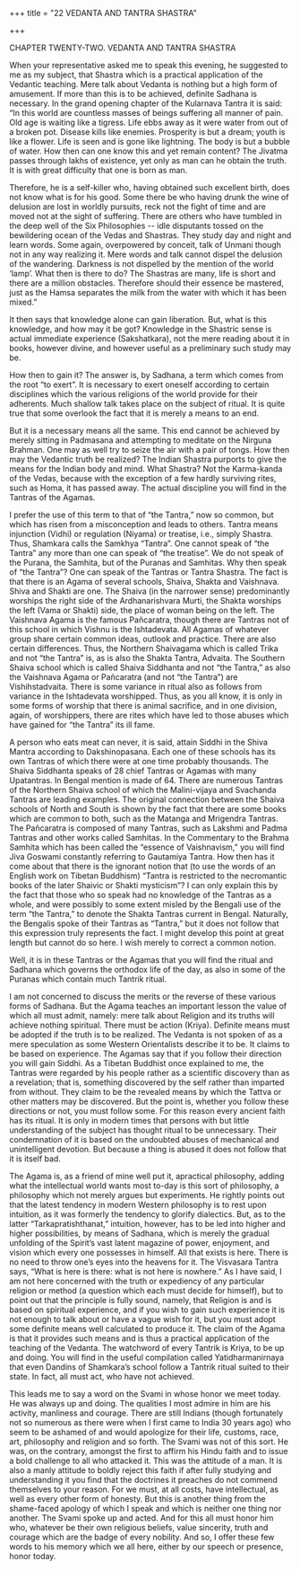+++
title = "22 VEDANTA AND TANTRA SHASTRA"

+++


CHAPTER TWENTY-TWO. VEDANTA AND TANTRA SHASTRA

When your representative asked me to speak this evening, he suggested to me as my subject, that Shastra which is a practical application of the Vedantic teaching. Mere talk about Vedanta is nothing but a high form of amusement. If more than this is to be achieved, definite Sadhana is necessary. In the grand opening chapter of the Kularnava Tantra it is said: “In this world are countless masses of beings suffering all manner of pain. Old age is waiting like a tigress. Life ebbs away as it were water from out of a broken pot. Disease kills like enemies. Prosperity is but a dream; youth is like a flower. Life is seen and is gone like lightning. The body is but a bubble of water. How then can one know this and yet remain content? The Jivatma passes through lakhs of existence, yet only as man can he obtain the truth. It is with great difficulty that one is born as man.

Therefore, he is a self-killer who, having obtained such excellent birth, does not know what is for his good. Some there be who having drunk the wine of delusion are lost in worldly pursuits, reck not the fight of time and are moved not at the sight of suffering. There are others who have tumbled in the deep well of the Six Philosophies -- idle disputants tossed on the bewildering ocean of the Vedas and Shastras. They study day and night and learn words. Some again, overpowered by conceit, talk of Unmani though not in any way realizing it. Mere words and talk cannot dispel the delusion of the wandering. Darkness is not dispelled by the mention of the world ‘lamp’. What then is there to do? The Shastras are many, life is short and there are a million obstacles. Therefore should their essence be mastered, just as the Hamsa separates the milk from the water with which it has been mixed.”

It then says that knowledge alone can gain liberation. But, what is this knowledge, and how may it be got? Knowledge in the Shastric sense is actual immediate experience \(Sakshatkara\), not the mere reading about it in books, however divine, and however useful as a preliminary such study may be.

How then to gain it? The answer is, by Sadhana, a term which comes from the root “to exert”. It is necessary to exert oneself according to certain disciplines which the various religions of the world provide for their adherents. Much shallow talk takes place on the subject of ritual. It is quite true that some overlook the fact that it is merely a means to an end.

But it is a necessary means all the same. This end cannot be achieved by merely sitting in Padmasana and attempting to meditate on the Nirguna Brahman. One may as well try to seize the air with a pair of tongs. How then may the Vedantic truth be realized? The Indian Shastra purports to give the means for the Indian body and mind. What Shastra? Not the Karma-kanda of the Vedas, because with the exception of a few hardly surviving rites, such as Homa, it has passed away. The actual discipline you will find in the Tantras of the Agamas.

I prefer the use of this term to that of “the Tantra,” now so common, but which has risen from a misconception and leads to others. Tantra means injunction \(Vidhi\) or regulation \(Niyama\) or treatise, i.e., simply Shastra. Thus, Shamkara calls the Samkhya “Tantra”. One cannot speak of “the Tantra” any more than one can speak of “the treatise”. We do not speak of the Purana, the Samhita, but of the Puranas and Samhitas. Why then speak of “the Tantra”? One can speak of the Tantras or Tantra Shastra. The fact is that there is an Agama of several schools, Shaiva, Shakta and Vaishnava. Shiva and Shakti are one. The Shaiva \(in the narrower sense\) predominantly worships the right side of the Ardhanarishvara Murti, the Shakta worships the left \(Vama or Shakti\) side, the place of woman being on the left. The Vaishnava Agama is the famous Pañcaratra, though there are Tantras not of this school in which Vishnu is the Ishtadevata. All Agamas of whatever group share certain common ideas, outlook and practice. There are also certain differences. Thus, the Northern Shaivagama which is called Trika and not “the Tantra” is, as is also the Shakta Tantra, Advaita. The Southern Shaiva school which is called Shaiva Siddhanta and not “the Tantra,” as also the Vaishnava Agama or Pañcaratra \(and not “the Tantra”\) are Vishihstadvaita. There is some variance in ritual also as follows from variance in the Ishtadevata worshipped. Thus, as you all know, it is only in some forms of worship that there is animal sacrifice, and in one division, again, of worshippers, there are rites which have led to those abuses which have gained for “the Tantra” its ill fame.

A person who eats meat can never, it is said, attain Siddhi in the Shiva Mantra according to Dakshinopasana. Each one of these schools has its own Tantras of which there were at one time probably thousands. The Shaiva Siddhanta speaks of 28 chief Tantras or Agamas with many Upatantras. In Bengal mention is made of 64. There are numerous Tantras of the Northern Shaiva school of which the Malini-vijaya and Svachanda Tantras are leading examples. The original connection between the Shaiva schools of North and South is shown by the fact that there are some books which are common to both, such as the Matanga and Mrigendra Tantras. The Pañcaratra is composed of many Tantras, such as Lakshmi and Padma Tantras and other works called Samhitas. In the Commentary to the Brahma Samhita which has been called the “essence of Vaishnavism,” you will find Jiva Goswami constantly referring to Gautamiya Tantra. How then has it come about that there is the ignorant notion that \(to use the words of an English work on Tibetan Buddhism\) “Tantra is restricted to the necromantic books of the later Shaivic or Shakti mysticism”? I can only explain this by the fact that those who so speak had no knowledge of the Tantras as a whole, and were possibly to some extent misled by the Bengali use of the term “the Tantra,” to denote the Shakta Tantras current in Bengal. Naturally, the Bengalis spoke of their Tantras as “Tantra,” but it does not follow that this expression truly represents the fact. I might develop this point at great length but cannot do so here. I wish merely to correct a common notion.

Well, it is in these Tantras or the Agamas that you will find the ritual and Sadhana which governs the orthodox life of the day, as also in some of the Puranas which contain much Tantrik ritual.

I am not concerned to discuss the merits or the reverse of these various forms of Sadhana. But the Agama teaches an important lesson the value of which all must admit, namely: mere talk about Religion and its truths will achieve nothing spiritual. There must be action \(Kriya\). Definite means must be adopted if the truth is to be realized. The Vedanta is not spoken of as a mere speculation as some Western Orientalists describe it to be. It claims to be based on experience. The Agamas say that if you follow their direction you will gain Siddhi. As a Tibetan Buddhist once explained to me, the Tantras were regarded by his people rather as a scientific discovery than as a revelation; that is, something discovered by the self rather than imparted from without. They claim to be the revealed means by which the Tattva or other matters may be discovered. But the point is, whether you follow these directions or not, you must follow some. For this reason every ancient faith has its ritual. It is only in modern times that persons with but little understanding of the subject has thought ritual to be unnecessary. Their condemnation of it is based on the undoubted abuses of mechanical and unintelligent devotion. But because a thing is abused it does not follow that it is itself bad.

The Agama is, as a friend of mine well put it, apractical philosophy, adding what the intellectual world wants most to-day is this sort of philosophy, a philosophy which not merely argues but experiments. He rightly points out that the latest tendency in modern Western philosophy is to rest upon intuition, as it was formerly the tendency to glorify dialectics. But, as to the latter “Tarkapratishthanat,” intuition, however, has to be led into higher and higher possibilities, by means of Sadhana, which is merely the gradual unfolding of the Spirit’s vast latent magazine of power, enjoyment, and vision which every one possesses in himself. All that exists is here. There is no need to throw one’s eyes into the heavens for it. The Visvasara Tantra says, “What is here is there: what is not here is nowhere.” As I have said, I am not here concerned with the truth or expediency of any particular religion or method \(a question which each must decide for himself\), but to point out that the principle is fully sound, namely, that Religion is and is based on spiritual experience, and if you wish to gain such experience it is not enough to talk about or have a vague wish for it, but you must adopt some definite means well calculated to produce it. The claim of the Agama is that it provides such means and is thus a practical application of the teaching of the Vedanta. The watchword of every Tantrik is Kriya, to be up and doing. You will find in the useful compilation called Yatidharmanirnaya that even Dandins of Shamkara’s school follow a Tantrik ritual suited to their state. In fact, all must act, who have not achieved.

This leads me to say a word on the Svami in whose honor we meet today. He was always up and doing. The qualities I most admire in him are his activity, manliness and courage. There are still Indians \(though fortunately not so numerous as there were when I first came to India 30 years ago\) who seem to be ashamed of and would apologize for their life, customs, race, art, philosophy and religion and so forth. The Svami was not of this sort. He was, on the contrary, amongst the first to affirm his Hindu faith and to issue a bold challenge to all who attacked it. This was the attitude of a man. It is also a manly attitude to boldly reject this faith if after fully studying and understanding it you find that the doctrines it preaches do not commend themselves to your reason. For we must, at all costs, have intellectual, as well as every other form of honesty. But this is another thing from the shame-faced apology of which I speak and which is neither one thing nor another. The Svami spoke up and acted. And for this all must honor him who, whatever be their own religious beliefs, value sincerity, truth and courage which are the badge of every nobility. And so, I offer these few words to his memory which we all here, either by our speech or presence, honor today.



